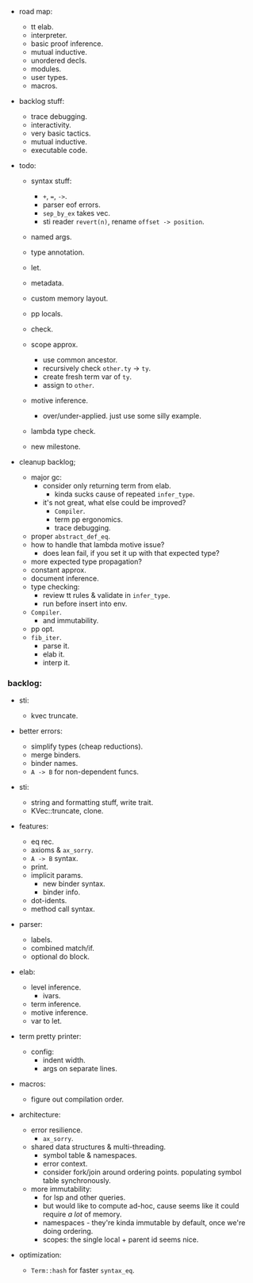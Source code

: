
- road map:
    - tt elab.
    - interpreter.
    - basic proof inference.
    - mutual inductive.
    - unordered decls.
    - modules.
    - user types.
    - macros.

- backlog stuff:
    - trace debugging.
    - interactivity.
    - very basic tactics.
    - mutual inductive.
    - executable code.


- todo:
    - syntax stuff:
        - `+`, `=`, `->`.
        - parser eof errors.
        - `sep_by_ex` takes vec.
        - sti reader `revert(n)`, rename `offset -> position`.
    - named args.
    - type annotation.
    - let.

    - metadata.
    - custom memory layout.

    - pp locals.

    - check.

    - scope approx.
        - use common ancestor.
        - recursively check `other.ty` -> `ty`.
        - create fresh term var of `ty`.
        - assign to `other`.

    - motive inference.
        - over/under-applied. just use some silly example.

    - lambda type check.

    - new milestone.


- cleanup backlog;
    - major gc:
        - consider only returning term from elab.
            - kinda sucks cause of repeated `infer_type`.
        - it's not great, what else could be improved?
            - `Compiler`.
            - term pp ergonomics.
            - trace debugging.
    - proper `abstract_def_eq`.
    - how to handle that lambda motive issue?
        - does lean fail, if you set it up with that expected type?
    - more expected type propagation?
    - constant approx.
    - document inference.
    - type checking:
        - review tt rules & validate in `infer_type`.
        - run before insert into env.
    - `Compiler`.
        - and immutability.
    - pp opt.
    - `fib_iter`.
        - parse it.
        - elab it.
        - interp it.



### backlog:

- sti:
    - kvec truncate.

- better errors:
    - simplify types (cheap reductions).
    - merge binders.
    - binder names.
    - `A -> B` for non-dependent funcs.

- sti:
    - string and formatting stuff, write trait.
    - KVec::truncate, clone.

- features:
    - eq rec.
    - axioms & `ax_sorry`.
    - `A -> B` syntax.
    - print.
    - implicit params.
        - new binder syntax.
        - binder info.
    - dot-idents.
    - method call syntax.

- parser:
    - labels.
    - combined match/if.
    - optional do block.

- elab:
    - level inference.
        - ivars.
    - term inference.
    - motive inference.
    - var to let.

- term pretty printer:
    - config:
        - indent width.
        - args on separate lines.

- macros:
    - figure out compilation order.

- architecture:
    - error resilience.
        - `ax_sorry`.
    - shared data structures & multi-threading.
        - symbol table & namespaces.
        - error context.
        - consider fork/join around ordering points.
          populating symbol table synchronously.
    - more immutability:
        - for lsp and other queries.
        - but would like to compute ad-hoc, cause seems
          like it could require *a lot* of memory.
        - namespaces - they're kinda immutable by default,
          once we're doing ordering.
        - scopes: the single local + parent id seems nice.

- optimization:
    - `Term::hash` for faster `syntax_eq`.

